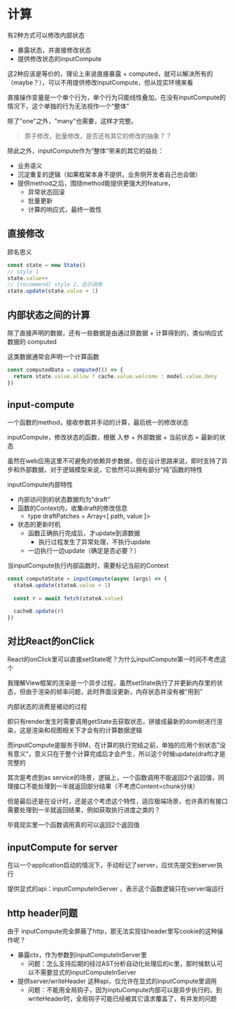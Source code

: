 # 计算

有2种方式可以修改内部状态
- 暴露状态，并直接修改状态
- 提供修改状态的inputCompute

这2种应该是等价的，理论上来说直接暴露 + computed，就可以解决所有的（maybe？），可以不用提供修改inputCompute，但从现实环境来看

直接操作变量是一个单个行为，单个行为只能线性叠加。在没有inputCompute的情况下，这个单独的行为无法视作一个“整体”

除了"one"之外，"many"也需要，这样才完整。

> 原子修改，批量修改，是否还有其它的修改的抽象？？

除此之外，inputCompute作为”整体“带来的其它的益处：
- 业务语义
- 沉淀重复的逻辑（如果框架本身不提供，业务侧开发者自己也会做）
- 提供method之后，围绕method能提供更强大的feature，
  - 异常状态回滚
  - 批量更新
  - 计算的响应式，最终一致性

## 直接修改

顾名思义

```javascript
const state = new State()
// style 1
state.value++
// [recommend] style 2，显示调用
state.update(state.value + 1)

```

## 内部状态之间的计算

除了直接声明的数据，还有一些数据是由通过原数据 + 计算得到的，类似响应式数据的 computed

这类数据通常会声明一个计算函数

```javascript 
const computedData = computed(() => {
  return state.value.allow ? cache.value.welcome : model.value.deny
})
```


## input-compute

一个函数的method，接收参数并手动的计算，最后统一的修改状态

inputCompute，修改状态的函数，根据 入参 + 外部数据 + 当前状态 = 最新的状态

虽然在web应用这里不可避免的依赖异步数据，但在设计思路来说，即时支持了异步和外部数据，对于逻辑模型来说，它依然可以拥有部分”纯“函数的特性

inputCompute内部特性
- 内部访问到的状态数据均为“draft”
- 函数的Context内，收集draft的修改信息
  - type draftPatches = Array<[ path, value ]>
- 状态的更新时机
  - 函数正确执行完成后，才update到源数据
    - 执行过程发生了异常处理，不执行update
  - 一边执行一边update（确定是否必要？）


当inputCompute执行内部函数时，需要标记当前的Context

```javascript
const computeState = inputCompute(async (args) => {
  stateA.update(stateA.value + 1)
  
  const r = await fetch(stateA.value)

  cacheB.update(r)
})
```

## 对比React的onClick

React的onClick里可以直接setState呢？为什么inputCompute第一时间不考虑这个

我理解View框架的渲染是一个异步过程，虽然setState执行了并更新内存里的状态，但由于渲染的帧率问题，此时界面没更新，内存状态并没有被“用到”

内部状态的消费是被动的过程

即只有render发生时需要调用getState去获取状态，拼接成最新的dom树进行渲染，这是渲染和视图相关下才会有的计算数据逻辑

而inputCompute是服务于BM，在计算的执行完结之前，单独的应用个别状态”没有意义“，意义只在于整个计算完成后才会产生，所以这个时候update(draft)才是完整的

其次是考虑到as service的场景，逻辑上，一个函数调用不能返回2个返回值，同理接口不能处理到一半就返回部分结果（不考虑Content=chunk分块）

但是最后还是在设计时，还是这个考虑这个特性，适应极端场景，也许真的有接口需要处理到一半就返回结果，例如获取执行进度之类的？

毕竟现实里一个函数调用真的可以返回2个返回值



## inputCompute for server

在以一个application启动的情况下，手动标记了server，应优先提交到server执行

提供显式的api：inputComputeInServer ，表示这个函数逻辑只在server端运行

## http header问题

由于 inputCompute完全屏蔽了http，那无法实现往header里写cookie的这种操作呢？

- 暴露ctx，作为参数到inputComputeInServer里
  - 问题：怎么支持后期的经过AST分析自动化处理后的ic里，那时候默认可以不需要显式的inputComputeInServer
- 提供server/writeHeader 这种api，仅允许在显式的inputCompute里调用
  - 问题：不能用全局钩子，因为inptuCompute内部可以是异步执行的，到writeHeader时，全局钩子可能已经被其它请求覆盖了，有并发的问题